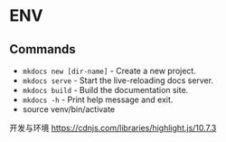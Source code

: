# ENV

## Commands

- `mkdocs new [dir-name]` - Create a new project.
- `mkdocs serve` - Start the live-reloading docs server.
- `mkdocs build` - Build the documentation site.
- `mkdocs -h` - Print help message and exit.
- source venv/bin/activate

开发与环境 https://cdnjs.com/libraries/highlight.js/10.7.3
